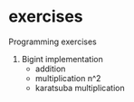 # exercises
Programming exercises

1. Bigint implementation
   * addition
   * multiplication n^2
   * karatsuba multiplication
   
   
  
  
  
